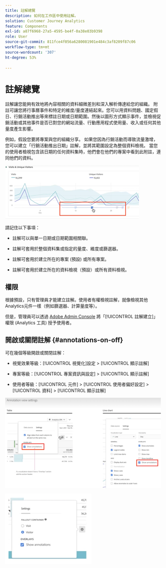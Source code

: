 ```yaml
---
title: 註解總覽
description: 如何在工作區中使用註解。
solution: Customer Journey Analytics
feature: Components
exl-id: a87f6968-27a5-4595-be4f-0a38e03b9398
role: User
source-git-commit: 811fce4f056a6280081901e484c3af8209f87c06
workflow-type: tm+mt
source-wordcount: '307'
ht-degree: 53%

---
```


# 註解總覽

註解讓您能夠有效地將內容相關的資料細微差別和深入解析傳達給您的組織。 附註可讓您將行事曆事件和特定的維度/量度連結起來。您可以用資料問題、國定假日、行銷活動推出等來標註日期或日期範圍。然後以圖形方式顯示事件，並檢視促銷活動或其他事件是否已對您的網站流量、行動應用程式使用量、收入或任何其他量度產生影響。

例如，假設您要將專案與您的組織分享。 如果您因為行銷活動而導致流量激增，您可以建立「行銷活動推出日期」註解，並將其範圍設定為整個資料檢視。 當您的使用者檢視包含該日期的任何資料集時，他們會在他們的專案中看到此附註，連同他們的資料。

![標示附註的折線圖。](assets/multi-day.png)

請記住以下事項：

* 註解可以與單一日期或日期範圍相關聯。

* 註解可套用於整個資料集或指定的量度、維度或篩選器。

* 註解可套用於建立所在的專案 (預設) 或所有專案。

* 註解可套用於建立所在的資料檢視（預設）或所有資料檢視。

## 權限

根據預設，只有管理員才能建立註解。使用者有權檢視註解，就像檢視其他Analytics元件一樣（例如篩選器、計算量度等）。

但是，管理員可以透過 [Adobe Admin Console](https://experienceleague.adobe.com/docs/analytics/admin/admin-console/permissions/analytics-tools.html) 將「[!UICONTROL 註解建立]」權限 (Analytics 工具) 授予使用者。

## 開啟或關閉註解 {#annotations-on-off}

可在幾個等級開啟或關閉註解：

* 視覺效果等級：[!UICONTROL 視覺化]設定 > [!UICONTROL 顯示註解]

* 專案等級：[!UICONTROL 專案資訊與設定] > [!UICONTROL 顯示註解]

* 使用者等級：[!UICONTROL 元件] > [!UICONTROL 使用者偏好設定] > [!UICONTROL 資料] > [!UICONTROL 顯示註解]

![視覺效果設定對話方塊，將註解反白顯示](assets/show-ann.png)

![反白顯示註解的使用者偏好設定。](assets/show-ann2.png)
